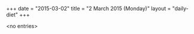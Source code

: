 +++
date = "2015-03-02"
title = "2 March 2015 (Monday)"
layout = "daily-diet"
+++


\<no entries\>

